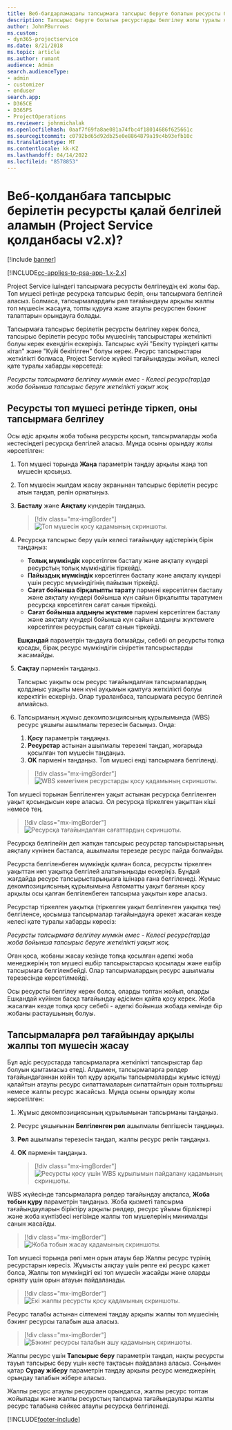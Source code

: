 ```yaml
---
title: Веб-бағдарламадағы тапсырмаға тапсырыс беруге болатын ресурсты белгілеу жолы
description: Тапсырыс беруге болатын ресурстарды белгілеу жолы туралы жалпы мәліметтер.
author: JohnPBurrows
ms.custom:
- dyn365-projectservice
ms.date: 8/21/2018
ms.topic: article
ms.author: rumant
audience: Admin
search.audienceType:
- admin
- customizer
- enduser
search.app:
- D365CE
- D365PS
- ProjectOperations
ms.reviewer: johnmichalak
ms.openlocfilehash: 0aaf7f69fa8ae081a74fbc4f18014686f625661c
ms.sourcegitcommit: c0792bd65d92db25e0e8864879a19c4b93efb10c
ms.translationtype: MT
ms.contentlocale: kk-KZ
ms.lasthandoff: 04/14/2022
ms.locfileid: "8578853"
---
```

# <a name="how-do-i-assign-a-bookable-resource-to-a-task-in-the-web-app-project-service-app-v2x"></a>Веб-қолданбаға тапсырыс берілетін ресурсты қалай белгілей аламын (Project Service қолданбасы v2.x)?

[!include [banner](../includes/psa-now-project-operations.md)]

[!INCLUDE[cc-applies-to-psa-app-1.x-2.x](../includes/cc-applies-to-psa-app-1x-2x.md)]

Project Service ішіндегі тапсырмаға ресурсты белгілеудің екі жолы бар. Топ мүшесі ретінде ресурсқа тапсырыс беріп, оны тапсырмаға белгілей аласыз. Болмаса, тапсырмалардағы рөл тағайындауы арқылы жалпы топ мүшесін жасауға, топты құруға және атаулы ресурспен бэкинг талаптарын орындауға болады.

Тапсырмаға тапсырыс берілетін ресурсты белгілеу керек болса, тапсырыс берілетін ресурс тобы мүшесінің тапсырыстары жеткілікті болуы керек екендігін ескеріңіз. Тапсырыс күйі "Бекіту түріндегі қатты кітап" және "Күйі бекітілген" болуы керек. Ресурс тапсырыстары жеткілікті болмаса, Project Service жүйесі тағайындауды жойып, келесі қате туралы хабарды көрсетеді:

*Ресурсты тапсырмаға белгілеу мүмкін емес - Келесі ресурс(тар)да жоба бойынша тапсырыс беруге жеткілікті уақыт жоқ*

## <a name="book-a-resource-as-a-team-member-and-then-assign-the-resource-to-a-task"></a>Ресурсты топ мүшесі ретінде тіркеп, оны тапсырмаға белгілеу

Осы әдіс арқылы жоба тобына ресурсты қосып, тапсырмаларды жоба кестесіндегі ресурсқа белгілей аласыз. Мұнда осыны орындау жолы көрсетілген:
1.  Топ мүшесі торында **Жаңа** параметрін таңдау арқылы жаңа топ мүшесін қосыңыз.
2.  Топ мүшесін жылдам жасау экранынан тапсырыс берілетін ресурс атын таңдап, рөлін орнатыңыз.
3.  **Басталу** және **Аяқталу** күндерін таңдаңыз.

    > [!div class="mx-imgBorder"] 
    > ![Топ мүшесін қосу қадамының скриншоты.](media/FAQ-Resources-to-Tasks2-1.png "Топ мүшесін қосу қадамының скриншоты")
 
4.  Ресурсқа тапсырыс беру үшін келесі тағайындау әдістерінің бірін таңдаңыз:
    - **Толық мүмкіндік** көрсетілген басталу және аяқталу күндері ресурстың толық мүмкіндігін тіркейді.
    - **Пайыздық мүмкіндік** көрсетілген басталу және аяқталу күндері үшін ресурс мүмкіндігінің пайызын тіркейді.
    - **Сағат бойынша бірқалыпты тарату** пәрмені көрсетілген басталу және аяқталу күндері бойынша күн сайын бірқалыпты таратумен ресурсқа көрсетілген сағат санын тіркейді.
    - **Сағат бойынша алдыңғы жүктеме** пәрмені көрсетілген басталу және аяқталу күндері бойынша күн сайын алдыңғы жүктемеге көрсетілген ресурстың сағат санын тіркейді.

    **Ешқандай** параметрін таңдауға болмайды, себебі ол ресурсты топқа қосады, бірақ ресурс мүмкіндігін сіңіретін тапсырыстарды жасамайды.
5.  **Сақтау** пәрменін таңдаңыз.

    Тапсырыс уақыты осы ресурс тағайындалған тапсырмалардың қолданыс уақыты мен күні ауқымын қамтуға жеткілікті болуы керектігін ескеріңіз. Олар тураланбаса, тапсырмаға ресурс белгілей алмайсыз.

6.  Тапсырманың жұмыс декомпозициясының құрылымында (WBS) ресурс ұяшығы ашылмалы терезесін басыңыз. Онда: 

    1. **Қосу** параметрін таңдаңыз.
    2. **Ресурстар** астынан ашылмалы терезені таңдап, жоғарыда қосылған топ мүшесін таңдаңыз.
    3. **OK** пәрменін таңдаңыз. Топ мүшесі енді тапсырмаға белгіленді.

    > [!div class="mx-imgBorder"] 
    > ![WBS көмегімен ресурстарды қосу қадамының скриншоты.](media/FAQ-Resources-to-Tasks2-2.png "WBS көмегімен ресурстарды қосу қадамының скриншоты")
 
Топ мүшесі торынан Белгіленген уақыт астынан ресурсқа белгіленген уақыт қосындысын көре аласыз. Ол ресурсқа тіркелген уақыттан кіші немесе тең. 

> [!div class="mx-imgBorder"] 
> ![Ресурсқа тағайындалған сағаттардың скриншоты.](media/FAQ-Resources-to-Tasks2-3.png "Ресурсқа тағайындалған сағаттардың скриншоты")
 
Ресурсқа белгілейін деп жатқан тапсырыс ресурстар тапсырыстарының аяқталу күнінен басталса, ашылмалы терезеде ресурс пайда болмайды.

Ресурста белгіленбеген мүмкіндік қалған болса, ресурсты тіркелген уақыттан көп уақытқа белгілей алатыныңызды ескеріңіз. Бұндай жағдайда ресурс тапсырыстарыңызға ішінара ғана белгіленеді. Жұмыс декомпозициясының құрылымына Автоматты уақыт бағанын қосу арқылы осы қалған белгіленбеген тапсырма уақытын көре аласыз.

Ресурстар тіркелген уақытқа (тіркелген уақыт белгіленген уақытқа тең) белгіленсе, қосымша тапсырмалар тағайындауға әрекет жасаған кезде келесі қате туралы хабарды көресіз:

*Ресурсты тапсырмаға белгілеу мүмкін емес - Келесі ресурс(тар)да жоба бойынша тапсырыс беруге жеткілікті уақыт жоқ.*

Оған қоса, жобаны жасау кезінде топқа қосылған әдепкі жоба менеджерінің топ мүшесі ешбір тапсырыстарсыз қосылады және ешбір тапсырмаға белгіленбейді. Олар тапсырмалардың ресурс ашылмалы терезесінде көрсетілмейді.

Осы ресурсты белгілеу керек болса, оларды топтан жойып, оларды Ешқандай күйінен басқа тағайындау әдісімен қайта қосу керек. Жоба жасалған кезде топқа қосу себебі - әдепкі бойынша жобада кемінде бір жобаны растаушының болуы.

## <a name="create-a-generic-team-member-through-role-assignment-on-tasks"></a>Тапсырмаларға рөл тағайындау арқылы жалпы топ мүшесін жасау

Бұл әдіс ресурстарда тапсырмаларға жеткілікті тапсырыстар бар болуын қамтамасыз етеді. Алдымен, тапсырмаларға рөлдер тағайындағаннан кейін топ құру арқылы тапсырмаларды жұмыс істеуді қалайтын атаулы ресурс сипаттамаларын сипаттайтын орын толтырғыш немесе жалпы ресурс жасайсыз. Мұнда осыны орындау жолы көрсетілген:

1. Жұмыс декомпозициясының құрылымынан тапсырманы таңдаңыз.
2. Ресурс ұяшығынан **Белгіленген рөл** ашылмалы белгішесін таңдаңыз.
3. **Рөл** ашылмалы терезесін таңдап, жалпы ресурс рөлін таңдаңыз.
4. **OK** пәрменін таңдаңыз.

    > [!div class="mx-imgBorder"] 
    > ![Ресурсты қосу үшін WBS құрылымын пайдалану қадамының скриншоты.](media/FAQ-Resources-to-Tasks2-4.png "Ресурсты қосу үшін WBS құрылымын пайдалану қадамының скриншоты")
 
WBS жүйесінде тапсырмаларға рөлдер тағайындау аяқталса, **Жоба тобын құру** параметрін таңдаңыз. Жоба қызметі тапсырма тағайындауларын біріктіру арқылы рөлдер, ресурс ұйымы бірліктері және жоба күнтізбесі негізінде жалпы топ мүшелерінің минималды санын жасайды.

> [!div class="mx-imgBorder"] 
> ![Жоба тобын жасау қадамының скриншоты.](media/FAQ-Resources-to-Tasks2-5.png "Жоба тобын жасау қадамының скриншоты")
 
Топ мүшесі торында рөлі мен орын атауы бар Жалпы ресурс түрінің ресурстарын көресіз. Жұмысты аяқтау үшін рөлге екі ресурс қажет болса, Жалпы топ мүмкіндігі екі топ мүшесін жасайды және оларды орнату үшін орын атауын пайдаланады.

> [!div class="mx-imgBorder"] 
> ![Екі жалпы ресурсты қосу қадамының скриншоты.](media/FAQ-Resources-to-Tasks2-6.png "Екі жалпы ресурсты қосу қадамының скриншоты")
 
Ресурс талабы астынан сілтемені таңдау арқылы жалпы топ мүшесінің бэкинг ресурсы талабын аша аласыз.

> [!div class="mx-imgBorder"] 
> ![Бэкинг ресурсы талабын ашу қадамының скриншоты.](media/FAQ-Resources-to-Tasks2-7.png "Бэкинг ресурсы талабын ашу қадамының скриншоты")

Жалпы ресурс үшін **Тапсырыс беру** параметрін таңдап, нақты ресурсты тауып тапсырыс беру үшін кесте тақтасын пайдалана аласыз. Сонымен қатар **Сұрау жіберу** параметрін таңдау арқылы ресурс менеджерінің орындау талабын жібере аласыз.

Жалпы ресурс атаулы ресурспен орындалса, жалпы ресурс топтан жойылады және жалпы ресурстың тапсырма тағайындаулары жалпы ресурс талабына сәйкес атаулы ресурсқа белгіленеді.
 



[!INCLUDE[footer-include](../includes/footer-banner.md)]

